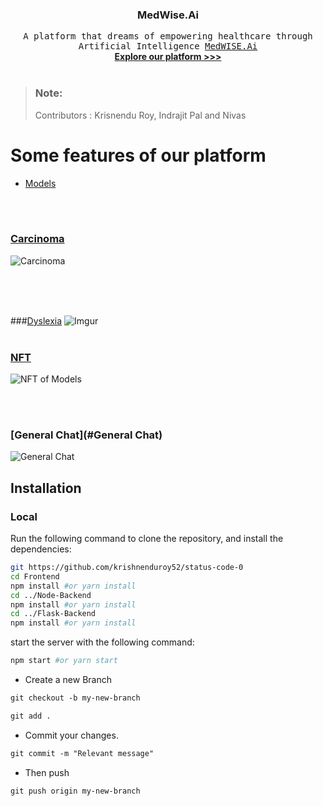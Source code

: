 <p align="center">
  <h3 align="center">MedWise.Ai</h3>

  <p align="center">
    <samp>A platform that dreams of empowering healthcare through Artificial Intelligence <a href="">MedWISE.Ai</a></samp>
    <br />
    <a href="#routes"><strong>Explore our platform >>></strong></a>
    <br />
    <br />
  </p>
  
</p>

> ### Note:
> Contributors : Krisnendu Roy, Indrajit Pal and Nivas

<h1> Some features of our platform </h1>

- [Models](#Models)
<br/>
<br/>

  ### [Carcinoma](#cancer)
![Carcinoma](https://i.imgur.com/RpWl191.png)
<br/>
<br/>

<br/>
<br/>

  ###[Dyslexia](#child_disoder)
![Imgur](https://i.imgur.com/qLdp1iW.png)
<br/>
<br/>

  ### [NFT](#NFT)
![NFT of Models](https://i.imgur.com/taYdLFo.png)

<br/>
<br/>

  ### [General Chat](#General Chat)
![General Chat](https://i.imgur.com/8PudaMK.png)


## Installation

### Local
Run the following command to clone the repository, and install the dependencies:

```sh
git https://github.com/krishnenduroy52/status-code-0
cd Frontend
npm install #or yarn install
cd ../Node-Backend
npm install #or yarn install
cd ../Flask-Backend
npm install #or yarn install
```

start the server with the following command:

```sh
npm start #or yarn start
```
- Create a new Branch

```markdown
git checkout -b my-new-branch
```

```markdown
git add .
```
- Commit your changes.

```markdown
git commit -m "Relevant message"
```
- Then push 
```markdown
git push origin my-new-branch
```

